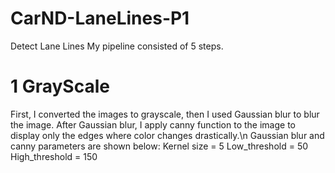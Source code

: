 # CarND-LaneLines-P1
Detect Lane Lines
My pipeline consisted of 5 steps.
# 1 GrayScale
First, I converted the images to grayscale, then I used Gaussian blur to blur the image. After Gaussian blur, I apply canny function to the image to display only the edges where color changes drastically.\n
Gaussian blur and canny parameters are shown below:
Kernel size = 5
Low_threshold = 50
High_threshold = 150
